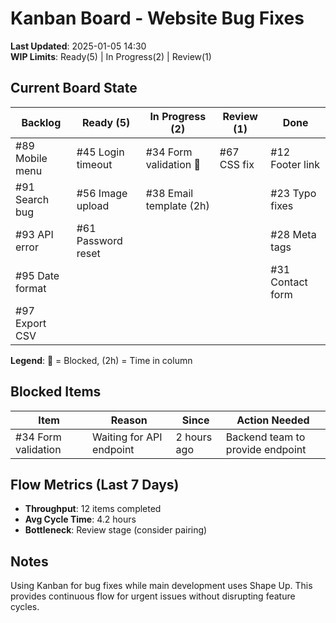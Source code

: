 # Kanban Board - Website Bug Fixes

**Last Updated**: 2025-01-05 14:30\
**WIP Limits**: Ready(5) | In Progress(2) | Review(1)

## Current Board State

| **Backlog**     | **Ready (5)**      | **In Progress (2)**     | **Review (1)** | **Done**         |
| --------------- | ------------------ | ----------------------- | -------------- | ---------------- |
| #89 Mobile menu | #45 Login timeout  | #34 Form validation 🔴  | #67 CSS fix    | #12 Footer link  |
| #91 Search bug  | #56 Image upload   | #38 Email template (2h) |                | #23 Typo fixes   |
| #93 API error   | #61 Password reset |                         |                | #28 Meta tags    |
| #95 Date format |                    |                         |                | #31 Contact form |
| #97 Export CSV  |                    |                         |                |                  |

**Legend**: 🔴 = Blocked, (2h) = Time in column

## Blocked Items

| Item                | Reason                   | Since       | Action Needed                    |
| ------------------- | ------------------------ | ----------- | -------------------------------- |
| #34 Form validation | Waiting for API endpoint | 2 hours ago | Backend team to provide endpoint |

## Flow Metrics (Last 7 Days)

- **Throughput**: 12 items completed
- **Avg Cycle Time**: 4.2 hours
- **Bottleneck**: Review stage (consider pairing)

## Notes

Using Kanban for bug fixes while main development uses Shape Up. This provides
continuous flow for urgent issues without disrupting feature cycles.
